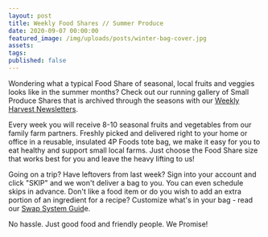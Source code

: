 ```yaml
---
layout: post
title: Weekly Food Shares // Summer Produce
date: 2020-09-07 00:00:00
featured_image: /img/uploads/posts/winter-bag-cover.jpg
assets:
tags:
published: false
---
```


<div class="editable"><p>Wondering what a typical Food Share of seasonal, local fruits and veggies looks like in the summer months? Check out our running gallery of Small Produce Shares that is archived through the seasons with our&nbsp;<a href="http://4pfoods.com/weekly-newsletters/">Weekly Harvest Newsletters</a>.</p><p>Every week you will receive 8-10 seasonal fruits and vegetables from our family farm partners. Freshly picked and delivered right to your home or office in a reusable, insulated 4P Foods tote bag, we make it easy for you to eat healthy and support small local farms. Just choose the Food Share size that works best for you and leave the heavy lifting to us!</p><p>Going on a trip? Have leftovers from last week? Sign into your account and click "SKIP" and we won't deliver a bag to you. You can even schedule skips in advance. Don't like a food item or do you wish to add an extra portion of an ingredient for a recipe? Customize what's in your bag - read our&nbsp;<a href="http://4pfoods.com/how-to-use-the-new-swap-system/">Swap System Guid</a>e.</p><p>No hassle. Just good food and friendly people. We Promise!</p></div>